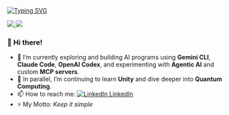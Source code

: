 [![Typing SVG](https://readme-typing-svg.demolab.com?font=Fira+Code&pause=1000&multiline=true&random=false&width=500&lines=Dor+Ben+Dov;T-PDM+%7C+AI+%7C+Hands-On+Design+%26+Code)](https://git.io/typing-svg)

<a href="https://github.com/doribd">
    <img src="https://github-stats-alpha.vercel.app/api?username=doribd&cc=22272e&tc=37BCF6&ic=fff&bc=0000">
</a>
<a href="https://github.com/doribd">
    <img src="https://github-readme-stats.vercel.app/api/top-langs/?username=doribd&layout=compact&show_icons=false&theme=buefy">
</a>


### 👋 Hi there!

- 🤖 I’m currently exploring and building AI programs using **Gemini CLI**, **Claude Code**, **OpenAI Codex**, and experimenting with **Agentic AI** and custom **MCP servers**.
- 🧠 In parallel, I’m continuing to learn **Unity** and dive deeper into **Quantum Computing**.
- 📫 How to reach me: [![LinkedIn](https://i.sstatic.net/gVE0j.png) LinkedIn](https://www.linkedin.com/in/dorbendov)
- ⚡ My Motto: *Keep it simple*

